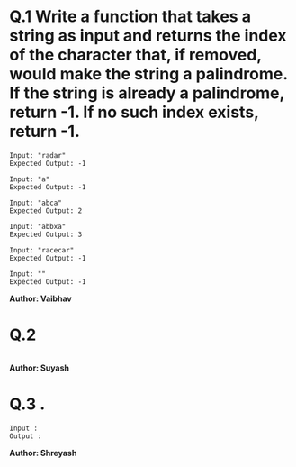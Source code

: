 # Q.1 Write a function that takes a string as input and returns the index of the character that, if removed, would make the string a palindrome. If the string is already a palindrome, return -1. If no such index exists, return -1.
```
Input: "radar"
Expected Output: -1

Input: "a"
Expected Output: -1

Input: "abca"
Expected Output: 2

Input: "abbxa"
Expected Output: 3

Input: "racecar"
Expected Output: -1

Input: ""
Expected Output: -1
```
**Author: Vaibhav**

# Q.2 

```

```
**Author: Suyash**

# Q.3 .
```
Input : 
Output : 

```
**Author: Shreyash**

